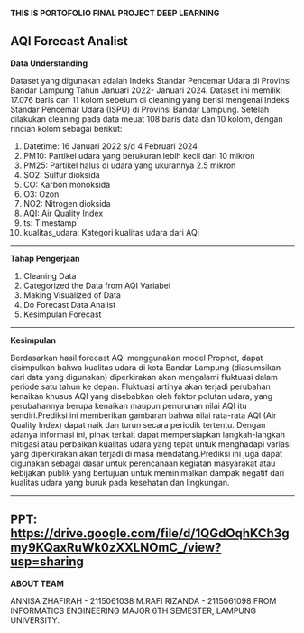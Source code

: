 **THIS IS PORTOFOLIO FINAL PROJECT DEEP LEARNING**

**AQI Forecast Analist**
------------------------------------ 
**Data Understanding**

Dataset yang digunakan adalah Indeks Standar Pencemar Udara di Provinsi Bandar Lampung Tahun Januari 2022- Januari 2024. 
Dataset ini memiliki 17.076 baris dan 11 kolom sebelum  di cleaning yang berisi mengenai Indeks Standar Pencemar Udara (ISPU) di Provinsi Bandar Lampung. 
Setelah dilakukan cleaning pada data meuat 108 baris data dan 10 kolom, dengan rincian kolom sebagai berikut: 
1. Datetime: 16 Januari 2022 s/d 4 Februari 2024
2. PM10: Partikel udara yang berukuran lebih kecil dari 10 mikron
3. PM25: Partikel halus di udara yang ukurannya 2.5 mikron
4. SO2: Sulfur dioksida
5. CO: Karbon monoksida
6. O3: Ozon
7. NO2: Nitrogen dioksida
8. AQI: Air Quality Index
9. ts: Timestamp
10. kualitas_udara: Kategori kualitas udara dari AQI

----------------------------------------------------------------
**Tahap Pengerjaan**

1. Cleaning Data
3. Categorized the Data from AQI Variabel
4. Making Visualized of Data
5. Do Forecast Data Analist
6. Kesimpulan Forecast
-----------------------------------------------------------------
**Kesimpulan**

Berdasarkan hasil forecast AQI menggunakan model Prophet, dapat disimpulkan bahwa kualitas udara di kota Bandar Lampung (diasumsikan dari data yang digunakan) diperkirakan akan mengalami fluktuasi dalam periode satu tahun ke depan. Fluktuasi artinya akan terjadi perubahan kenaikan khusus AQI yang disebabkan oleh faktor polutan udara, yang perubahannya berupa kenaikan maupun penurunan nilai AQI itu sendiri.Prediksi ini memberikan gambaran bahwa nilai rata-rata AQI (Air Quality Index) dapat naik dan turun secara periodik tertentu. Dengan adanya informasi ini, pihak terkait dapat mempersiapkan langkah-langkah mitigasi atau perbaikan kualitas udara yang tepat untuk menghadapi variasi yang diperkirakan akan terjadi di masa mendatang.Prediksi ini juga dapat digunakan sebagai dasar untuk perencanaan kegiatan masyarakat atau kebijakan publik yang bertujuan untuk meminimalkan dampak negatif dari kualitas udara yang buruk pada kesehatan dan lingkungan.

-------------------------------------------------------------------
PPT: https://drive.google.com/file/d/1QGdOqhKCh3gmy9KQaxRuWk0zXXLNOmC_/view?usp=sharing
-------------------------------------------------------------------
**ABOUT TEAM**

ANNISA ZHAFIRAH - 2115061038
M.RAFI RIZANDA - 2115061098
FROM INFORMATICS ENGINEERING MAJOR 6TH SEMESTER, LAMPUNG UNIVERSITY. 
